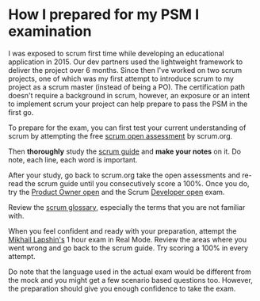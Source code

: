 # How I prepared for my PSM I examination
I was exposed to scrum first time while developing an educational application in 2015. Our dev partners used the lightweight framework to deliver the project over 6 months. Since then I've worked on two scrum projects, one of which was my first attempt to introduce scrum to my project as a scrum master (instead of being a PO).
The certification path doesn't require a background in scrum, however, an exposure or an intent to implement scrum your project can help prepare to pass the PSM in the first go.

To prepare for the exam, you can first test your current understanding of scrum by attempting the free [scrum open assessment](https://www.scrum.org/open-assessments/scrum-open) by scrum.org. 

Then __thoroughly__ study the [scrum guide](https://scrumguides.org/docs/scrumguide/v2020/2020-Scrum-Guide-US.pdf#zoom=100) and __make your notes__ on it. Do note, each line, each word is important. 

After your study, go back to scrum.org take the open assessments and re-read the scrum guide until you consecutively score a 100%. Once you do, try the [Product Owner open](https://www.scrum.org/open-assessments/product-owner-open) and the Scrum [Developer open](https://www.scrum.org/open-assessments/scrum-developer-open) exam. 

Review the [scrum glossary](https://www.scrum.org/resources/scrum-glossary), especially the terms that you are not familiar with.  

When you feel confident and ready with your preparation, attempt the [Mikhail Lapshin's](https://mlapshin.com/index.php/scrum-quizzes/) 1 hour exam in Real Mode. Review the areas where you went wrong and go back to the scrum guide. Try scoring a 100% in every attempt.

Do note that the language used in the actual exam would be different from the mock and you might get a few scenario based questions too. However, the preparation should give you enough confidence to take the exam. 



